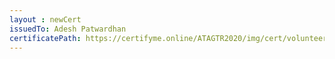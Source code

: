 ```yaml
--- 
layout : newCert 
issuedTo: Adesh Patwardhan
certificatePath: https://certifyme.online/ATAGTR2020/img/cert/volunteer/AdeshPatwardhan_cdd98.png
--- 
```

